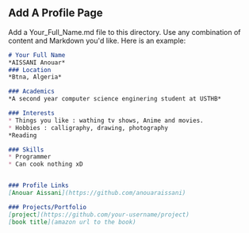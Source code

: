 ## Add A Profile Page
Add a Your_Full_Name.md file to this directory. Use any combination of content and Markdown you'd like. Here is an example:

```markdown
# Your Full Name
*AISSANI Anouar*
### Location
*Btna, Algeria*

### Academics
*A second year computer science enginering student at USTHB*

### Interests
* Things you like : wathing tv shows, Anime and movies.
* Hobbies : calligraphy, drawing, photography
*Reading

### Skills
* Programmer
* Can cook nothing xD


### Profile Links
[Anouar Aissani](https://github.com/anouaraissani)

### Projects/Portfolio
[project](https://github.com/your-username/project)
[book title](amazon url to the book)
```
